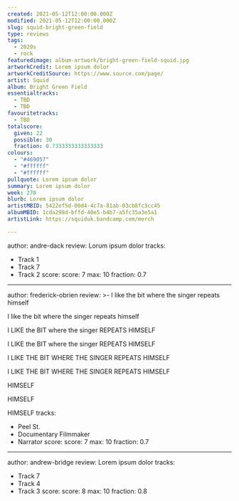 ```yaml
---
created: 2021-05-12T12:00:00.000Z
modified: 2021-05-12T12:00:00.000Z
slug: squid-bright-green-field
type: reviews
tags:
  - 2020s
  - rock
featuredimage: album-artwork/bright-green-field-squid.jpg
artworkCredit: Lorem ipsum dolor
artworkCreditSource: https://www.source.com/page/
artist: Squid
album: Bright Green Field
essentialtracks:
  - TBD
  - TBD
favouritetracks:
  - TBD
totalscore:
  given: 22
  possible: 30
  fraction: 0.7333333333333333
colours:
  - "#469057"
  - "#ffffff"
  - "#ffffff"
pullquote: Lorem ipsum dolor
summary: Lorem ipsum dolor
week: 270
blurb: Lorem ipsum dolor
artistMBID: 5422ef5d-00d4-4c7a-81ab-03cb8fc3cc45
albumMBID: 1cda298d-bffd-40e5-b4b7-a5fc35a3e5a1
artistLink: https://squiduk.bandcamp.com/merch

---
```

author: andre-dack
review: Lorum ipsum dolor
tracks:
  - Track 1
  - Track 7
  - Track 2
score:
  score: 7
  max: 10
  fraction: 0.7

---
author: frederick-obrien
review: >-
  I like the bit where the singer repeats himself

  I like the bit where the singer repeats himself

  I LIKE the BIT where the singer REPEATS HIMSELF

  I LIKE the BIT where the singer REPEATS HIMSELF

  I LIKE THE BIT WHERE THE SINGER REPEATS HIMSELF

  I LIKE THE BIT WHERE THE SINGER REPEATS HIMSELF

  HIMSELF

  HIMSELF 

  HIMSELF
tracks:
  - Peel St.
  - Documentary Filmmaker
  - Narrator
score:
  score: 7
  max: 10
  fraction: 0.7

---
author: andrew-bridge
review: Lorem ipsum dolor
tracks:
  - Track 7
  - Track 4
  - Track 3
score:
  score: 8
  max: 10
  fraction: 0.8
